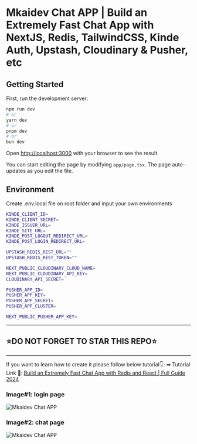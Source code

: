 # Mkaidev Chat APP | Build an Extremely Fast Chat App with NextJS, Redis, TailwindCSS, Kinde Auth, Upstash, Cloudinary & Pusher, etc

## Getting Started

First, run the development server:

```bash
npm run dev
# or
yarn dev
# or
pnpm dev
# or
bun dev
```

Open [http://localhost:3000](http://localhost:3000) with your browser to see the result.

You can start editing the page by modifying `app/page.tsx`. The page auto-updates as you edit the file.

## Environment

Create .env.local file on root folder and input your own environments

```bash
KINDE_CLIENT_ID=
KINDE_CLIENT_SECRET=
KINDE_ISSUER_URL=
KINDE_SITE_URL=
KINDE_POST_LOGOUT_REDIRECT_URL=
KINDE_POST_LOGIN_REDIRECT_URL=

UPSTASH_REDIS_REST_URL=""
UPSTASH_REDIS_REST_TOKEN=""

NEXT_PUBLIC_CLOUDINARY_CLOUD_NAME=
NEXT_PUBLIC_CLOUDINARY_API_KEY=
CLOUDINARY_API_SECRET=

PUSHER_APP_ID=
PUSHER_APP_KEY=
PUSHER_APP_SECRET=
PUSHER_APP_CLUSTER=

NEXT_PUBLIC_PUSHER_APP_KEY=
```

---

## ⭐DO NOT FORGET TO STAR THIS REPO⭐

---

If you want to learn how to create it please follow below tutorial👇:
➡ Tutorial Link 💚: [Build an Extremely Fast Chat App with Redis and React | Full Guide 2024](https://www.youtube.com/watch?v=0Kzd4k1YuCA)

### Image#1: login page

![Mkaidev Chat APP](https://res.cloudinary.com/dvvj1cukb/image/upload/e_gen_restore/c_limit,w_750/f_auto/q_auto/tbbzssxhdnebrg5i4csm?_a=BAVFB+DW0)

### Image#2: chat page

![Mkaidev Chat APP](https://res.cloudinary.com/dvvj1cukb/image/upload/e_gen_restore/c_limit,w_750/f_auto/q_auto/eptj9kwdopatb57awm0v?_a=BAVFB+DW0)

